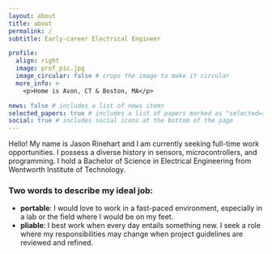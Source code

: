 ```yaml
---
layout: about
title: about
permalink: /
subtitle: Early-career Electrical Engineer

profile:
  align: right
  image: prof_pic.jpg
  image_circular: false # crops the image to make it circular
  more_info: >
    <p>Home is Avon, CT & Boston, MA</p>

news: false # includes a list of news items
selected_papers: true # includes a list of papers marked as "selected={true}"
social: true # includes social icons at the bottom of the page
---
```


Hello! My name is Jason Rinehart and I am currently seeking full-time work opportunities. I possess a diverse history in sensors, microcontrollers, and programming. I hold a Bachelor of Science in Electrical Engineering from Wentworth Institute of Technology.

### Two words to describe my ideal job:

- **portable**: I would love to work in a fast-paced environment, especially in a lab or the field where I would be on my feet.
- **pliable**: I best work when every day entails something new. I seek a role where my responsibilities may change when project guidelines are reviewed and refined.
